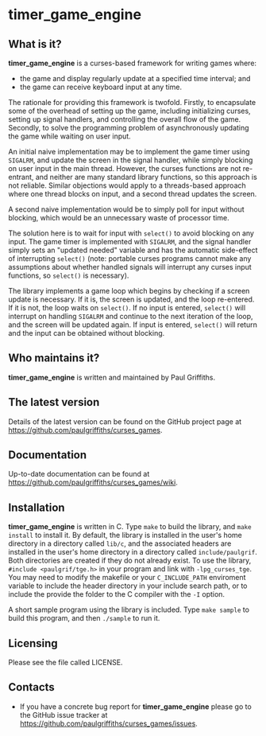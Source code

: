 timer_game_engine
=================

What is it?
-----------

**timer_game_engine** is a curses-based framework for writing games where:
- the game and display regularly update at a specified time interval; and
- the game can receive keyboard input at any time.

The rationale for providing this framework is twofold. Firstly, to
encapsulate some of the overhead of setting up the game, including
initializing curses, setting up signal handlers, and controlling the
overall flow of the game. Secondly, to solve the programming problem
of asynchronously updating the game while waiting on user input.

An initial naive implementation may be to implement the game timer
using `SIGALRM`, and update the screen in the signal handler, while
simply blocking on user input in the main thread. However, the curses
functions are not re-entrant, and neither are many standard library
functions, so this approach is not reliable. Similar objections would
apply to a threads-based approach where one thread blocks on input,
and a second thread updates the screen.

A second naive implementation would be to simply poll for input without
blocking, which would be an unnecessary waste of processor time.

The solution here is to wait for input with `select()` to avoid
blocking on any input. The game timer is implemented with `SIGALRM`, and
the signal handler simply sets an "updated needed" variable and has
the automatic side-effect of interrupting `select()` (note: portable
curses programs cannot make any assumptions about whether handled signals
will interrupt any curses input functions, so `select()` is necessary).

The library implements a game loop which begins by checking if a screen
update is necessary. If it is, the screen is updated, and the loop
re-entered. If it is not, the loop waits on `select()`. If no input is
entered, `select()` will interrupt on handling `SIGALRM` and continue to the
next iteration of the loop, and the screen will be updated again. If
input is entered, `select()` will return and the input can be obtained
without blocking. 

Who maintains it?
-----------------
**timer_game_engine** is written and maintained by Paul Griffiths.

The latest version
------------------
Details of the latest version can be found on the GitHub project page at
<https://github.com/paulgriffiths/curses_games>.

Documentation
-------------
Up-to-date documentation can be found at
<https://github.com/paulgriffiths/curses_games/wiki>.

Installation
------------
**timer_game_engine** is written in C. Type `make` to build the library,
and `make install` to install it. By default, the library is installed in
the user's home directory in a directory called `lib/c`, and the associated
headers are installed in the user's home directory in a directory called
`include/paulgrif`. Both directories are created if they do not already exist.
To use the library, `#include <paulgrif/tge.h>` in your program and link
with `-lpg_curses_tge`. You may need to modify the makefile or your
`C_INCLUDE_PATH` enviroment variable to include the header directory in your
include search path, or to include the provide the folder to the C compiler
with the `-I` option.

A short sample program using the library is included. Type `make sample` to
build this program, and then `./sample` to run it.

Licensing
---------
Please see the file called LICENSE.

Contacts
--------
* If you have a concrete bug report for **timer_game_engine** please go to
the GitHub issue tracker at
<https://github.com/paulgriffiths/curses_games/issues>.
